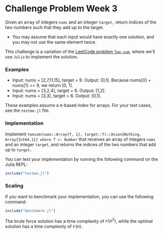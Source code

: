 # Challenge Problem Week 3
Given an array of integers `nums` and an integer `target,` return indices of the two numbers such that they add up to the target. 
* You may assume that each input would have exactly one solution, and you may not use the same element twice. 

This challenge is a variation of the [LeetCode problem `Two-sum`](https://leetcode.com/problems/two-sum/), where we'll use `Julia` to implement the solution.

### Examples
* Input: nums = [2,7,11,15], target = 9. Output: [0,1]. Because nums[0] + nums[1] == 9, we return [0, 1].
* Input: nums = [3,2,4], target = 6. Output: [1,2].
* Input: nums = [3,3], target = 6. Output: [0,1].

These examples assume a `0`-based index for arrays. For your test cases, see the `testme.jl` file.

### Implementation
Implement `twosum(nums::Array{T, 1}, target::T)::Union{Nothing, Array{Int64,1}} where T <: Number` that receives an array of integers `nums` and an integer `target`, and returns the indices of the two numbers that add up to `target.`

You can test your implementation by running the following command on the Julia REPL:

```julia
include("testme.jl")
```

### Scaling
If you want to benchmark your implementation, you can use the following command:

```julia
include("benchmark.jl")
```

The brute force solution has a time complexity of $\mathcal{O}(n^2)$, while the optimal solution has a time complexity of $\mathcal{O}(n)$.
